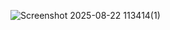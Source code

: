 ![Screenshot 2025-08-22 113414(1)](https://github.com/user-attachments/assets/80b6dfe2-78f7-4b14-bcc7-0f35716aad7b)
